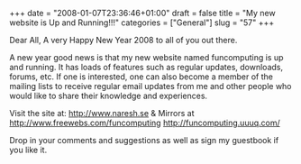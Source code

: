 +++
date = "2008-01-07T23:36:46+01:00"
draft = false
title = "My new website is Up and Running!!!"
categories = ["General"]
slug = "57"
+++

Dear All, A very Happy New Year 2008 to all of you out there.

A new year good news is that my new website named funcomputing is up and running. It has loads of features such as regular updates, downloads, forums, etc. If one is interested, one can also become a member of the mailing lists to receive regular email updates from me and other people who would like to share their knowledge and experiences.

Visit the site at:
<a href="http://www.naresh.se">http://www.naresh.se</a> &amp; Mirrors at
<a href="http://www.freewebs.com/funcomputing">http://www.freewebs.com/funcomputing</a>
<a href="http://funcomputing.uuuq.com/">http://funcomputing.uuuq.com/</a>

Drop in your comments and suggestions as well as sign my guestbook if you like it.
